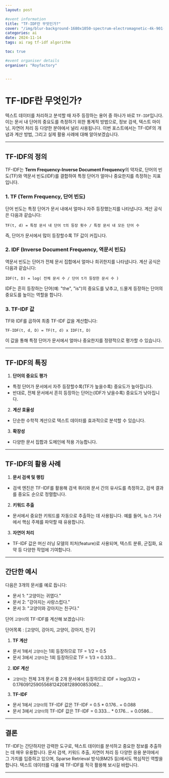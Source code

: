 ```yaml
---
layout: post

#event information
title: "TF-IDF란 무엇인가?"
cover: "/img/blur-background-1680x1050-spectrum-electromagnetic-4k-901-1.jpg"
categories: ai
date: 2024-11-14
tags: ai rag tf-idf algorithm

toc: true

#event organiser details
organiser: "Royfactory"


---
```


# TF-IDF란 무엇인가?
텍스트 데이터를 처리하고 분석할 때 자주 등장하는 용어 중 하나가 바로 `TF-IDF`입니다. 이는 문서 내 단어의 중요도를 측정하기 위한 통계적 방법으로, 정보 검색, 텍스트 마이닝, 자연어 처리 등 다양한 분야에서 널리 사용됩니다. 이번 포스트에서는 TF-IDF의 개념과 계산 방법, 그리고 실제 활용 사례에 대해 알아보겠습니다.

---

## TF-IDF의 정의
TF-IDF는 **Term Frequency-Inverse Document Frequency**의 약자로, 단어의 빈도(TF)와 역문서 빈도(IDF)를 결합하여 특정 단어가 얼마나 중요한지를 측정하는 지표입니다.

### 1. TF (Term Frequency, 단어 빈도)
단어 빈도는 특정 단어가 문서 내에서 얼마나 자주 등장했는지를 나타냅니다. 계산 공식은 다음과 같습니다:

`TF(t, d) = 특정 문서 내 단어 t의 등장 횟수 / 특정 문서 내 모든 단어 수`

즉, 단어가 문서에서 많이 등장할수록 TF 값이 커집니다.

### 2. IDF (Inverse Document Frequency, 역문서 빈도)
역문서 빈도는 단어가 전체 문서 집합에서 얼마나 희귀한지를 나타냅니다. 계산 공식은 다음과 같습니다:

`IDF(t, D) = log( 전체 문서 수 / 단어 t가 등장한 문서 수 )`

IDF는 흔히 등장하는 단어(예: "the", "is")의 중요도를 낮추고, 드물게 등장하는 단어의 중요도를 높이는 역할을 합니다.

### 3. TF-IDF 값
TF와 IDF를 곱하여 최종 TF-IDF 값을 계산합니다:

`TF-IDF(t, d, D) = TF(t, d) x IDF(t, D)`

이 값을 통해 특정 단어가 문서에서 얼마나 중요한지를 정량적으로 평가할 수 있습니다.

---

## TF-IDF의 특징
1. **단어의 중요도 평가**
  - 특정 단어가 문서에서 자주 등장할수록(TF가 높을수록) 중요도가 높아집니다.
  - 반대로, 전체 문서에서 흔히 등장하는 단어는(IDF가 낮을수록) 중요도가 낮아집니다.
2. **계산 효율성**
  - 단순한 수학적 계산으로 텍스트 데이터를 효과적으로 분석할 수 있습니다.
3. **확장성**
  - 다양한 문서 집합과 도메인에 적용 가능합니다.

---

## TF-IDF의 활용 사례
1. **문서 검색 및 랭킹**
  - 검색 엔진은 TF-IDF를 활용해 검색 쿼리와 문서 간의 유사도를 측정하고, 검색 결과를 중요도 순으로 정렬합니다.
2. **키워드 추출**
  - 문서에서 중요한 키워드를 자동으로 추출하는 데 사용됩니다. 예를 들어, 뉴스 기사에서 핵심 주제를 파악할 때 유용합니다.
3. **자연어 처리**
  - TF-IDF 값은 머신 러닝 모델의 피처(feature)로 사용되며, 텍스트 분류, 군집화, 요약 등 다양한 작업에 기여합니다.

---

## 간단한 예시
다음은 3개의 문서를 예로 듭니다:

- 문서 1: "고양이는 귀엽다."
- 문서 2: "강아지는 사랑스럽다."
- 문서 3: "고양이와 강아지는 친구다."

단어 `고양이`의 TF-IDF를 계산해 보겠습니다:

단어목록 : [고양이, 강아지, 고양이, 강아지, 친구]

1. **TF 계산**
  - 문서 1에서 `고양이`는 1회 등장하므로 TF = 1/2 = 0.5
  - 문서 3에서 `고양이`는 1회 등장하므로 TF = 1/3 = 0.333...

2. **IDF 계산**
  - `고양이`는 전체 3개 문서 중 2개 문서에서 등장하므로 IDF = log(3/2) = 0.17609125905568124208128900853062...

3. **TF-IDF**
  - 문서 1에서 `고양이`의 TF-IDF 값은 TF-IDF = 0.5 * 0.176.. = 0.088
  - 문서 3에서 `고양이`의 TF-IDF 값은 TF-IDF = 0.333... * 0.176... = 0.0586...

--- 

## 결론
TF-IDF는 간단하지만 강력한 도구로, 텍스트 데이터를 분석하고 중요한 정보를 추출하는 데 매우 유용합니다. 문서 검색, 키워드 추출, 자연어 처리 등 다양한 응용 분야에서 그 가치를 입증하고 있으며, Sparse Retrieval 방식(BM25 등)에서도 핵심적인 역할을 합니다. 텍스트 데이터를 다룰 때 TF-IDF를 적극 활용해 보시길 바랍니다.

---
